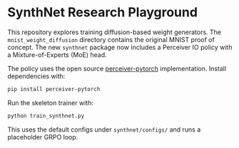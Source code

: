 # SynthNet Research Playground

This repository explores training diffusion-based weight generators. The `mnist_weight_diffusion` directory contains the original MNIST proof of concept. The new `synthnet` package now includes a Perceiver IO policy with a Mixture-of-Experts (MoE) head.

The policy uses the open source [perceiver-pytorch](https://github.com/lucidrains/perceiver-pytorch) implementation. Install dependencies with:

```bash
pip install perceiver-pytorch
```

Run the skeleton trainer with:

```bash
python train_synthnet.py
```

This uses the default configs under `synthnet/configs/` and runs a placeholder GRPO loop.
